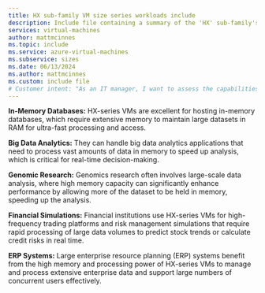 ```yaml
---
title: HX sub-family VM size series workloads include
description: Include file containing a summary of the 'HX' sub-family's potential workloads.
services: virtual-machines
author: mattmcinnes
ms.topic: include
ms.service: azure-virtual-machines
ms.subservice: sizes
ms.date: 06/13/2024
ms.author: mattmcinnes
ms.custom: include file
# Customer intent: "As an IT manager, I want to assess the capabilities of HX-series VMs for hosting in-memory databases and big data analytics, so that I can determine their suitability for my organization's performance-intensive workloads."
---
```

**In-Memory Databases:** HX-series VMs are excellent for hosting in-memory databases, which require extensive memory to maintain large datasets in RAM for ultra-fast processing and access.

**Big Data Analytics:** They can handle big data analytics applications that need to process vast amounts of data in memory to speed up analysis, which is critical for real-time decision-making.

**Genomic Research:** Genomics research often involves large-scale data analysis, where high memory capacity can significantly enhance performance by allowing more of the dataset to be held in memory, speeding up the analysis.

**Financial Simulations:** Financial institutions use HX-series VMs for high-frequency trading platforms and risk management simulations that require rapid processing of large data volumes to predict stock trends or calculate credit risks in real time.

**ERP Systems:** Large enterprise resource planning (ERP) systems benefit from the high memory and processing power of HX-series VMs to manage and process extensive enterprise data and support large numbers of concurrent users effectively.